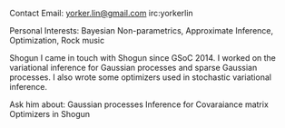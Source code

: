 Contact
Email: yorker.lin@gmail.com irc:yorkerlin


Personal
Interests: Bayesian Non-parametrics, Approximate Inference, Optimization, Rock music

Shogun
I came in touch with Shogun since GSoC 2014. 
I worked on the variational inference for Gaussian processes and sparse Gaussian processes.
I also wrote some optimizers used in stochastic variational inference.

Ask him about:
Gaussian processes
Inference for Covaraiance matrix
Optimizers in Shogun